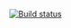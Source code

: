 [![Build status](https://ci.appveyor.com/api/projects/status/nc69mrls9x3bywjw?svg=true)](https://ci.appveyor.com/project/Kuroi22aida/postman-echo)
